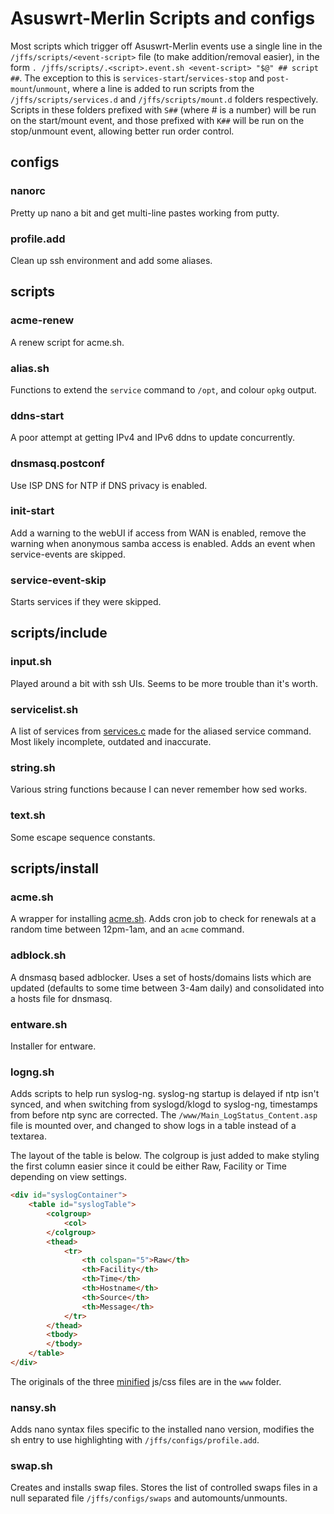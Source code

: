 # Asuswrt-Merlin Scripts and configs

Most scripts which trigger off Asuswrt-Merlin events use a single line in the `/jffs/scripts/<event-script>` file (to make addition/removal easier), in the form `. /jffs/scripts/.<script>.event.sh <event-script> "$@" ## script ##`.
The exception to this is `services-start`/`services-stop` and `post-mount`/`unmount`, where a line is added to run scripts from the `/jffs/scripts/services.d` and `/jffs/scripts/mount.d` folders respectively. Scripts in these folders prefixed with `S##` (where # is a number) will be run on the start/mount event, and those prefixed with `K##` will be run on the stop/unmount event, allowing better run order control.

## configs

### nanorc

Pretty up nano a bit and get multi-line pastes working from putty.

### profile.add

Clean up ssh environment and add some aliases.

## scripts

### acme-renew

A renew script for acme.sh.

### alias.sh

Functions to extend the `service` command to `/opt`, and colour `opkg` output.

### ddns-start

A poor attempt at getting IPv4 and IPv6 ddns to update concurrently.

### dnsmasq.postconf

Use ISP DNS for NTP if DNS privacy is enabled.

### init-start

Add a warning to the webUI if access from WAN is enabled, remove the warning when anonymous samba access is enabled. Adds an event when service-events are skipped.

### service-event-skip

Starts services if they were skipped.

## scripts/include

### input.sh

Played around a bit with ssh UIs. Seems to be more trouble than it's worth.

### servicelist.sh

A list of services from [services.c](https://github.com/RMerl/asuswrt-merlin.ng/blob/master/release/src/router/rc/services.c) made for the aliased service command. Most likely incomplete, outdated and inaccurate.

### string.sh

Various string functions because I can never remember how sed works.

### text.sh

Some escape sequence constants.

## scripts/install

### acme.sh

A wrapper for installing [acme.sh](https://github.com/acmesh-official/acme.sh). Adds cron job to check for renewals at a random time between 12pm-1am, and an `acme` command.

### adblock.sh

A dnsmasq based adblocker. Uses a set of hosts/domains lists which are updated (defaults to some time between 3-4am daily) and consolidated into a hosts file for dnsmasq.

### entware.sh

Installer for entware.

### logng.sh

Adds scripts to help run syslog-ng. syslog-ng startup is delayed if ntp isn't synced, and when switching from syslogd/klogd to syslog-ng, timestamps from before ntp sync are corrected. The `/www/Main_LogStatus_Content.asp` file is mounted over, and changed to show logs in a table instead of a textarea.

The layout of the table is below. The colgroup is just added to make styling the first column easier since it could be either Raw, Facility or Time depending on view settings.
```html
<div id="syslogContainer">
	<table id="syslogTable">
		<colgroup>
			<col>
		</colgroup>
		<thead>
			<tr>
				<th colspan="5">Raw</th>
				<th>Facility</th>
				<th>Time</th>
				<th>Hostname</th>
				<th>Source</th>
				<th>Message</th>
			</tr>
		</thead>
		<tbody>
		</tbody>
	</table>
</div>
```

The originals of the three [minified](https://www.minifier.org/) js/css files are in the `www` folder.

### nansy.sh

Adds nano syntax files specific to the installed nano version, modifies the sh entry to use highlighting with `/jffs/configs/profile.add`.

### swap.sh

Creates and installs swap files. Stores the list of controlled swaps files in a null separated file `/jffs/configs/swaps` and automounts/unmounts.
